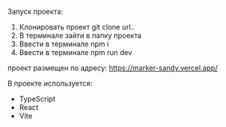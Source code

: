 Запуск проекта:
1. Клонировать проект git clone url..
2. В терминале зайти в папку проекта 
3. Ввести в терминале npm i
4. Ввести в терминале npm run dev

проект размещен по адресу: https://marker-sandy.vercel.app/

В проекте используется:
- TypeScript
- React
- Vite
